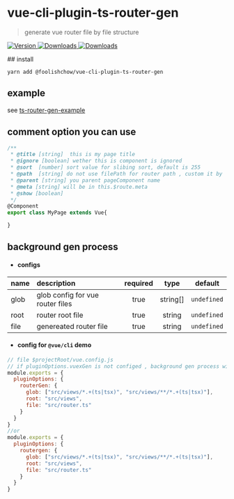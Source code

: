 # vue-cli-plugin-ts-router-gen

> generate vue router file by file structure 

<p>
    <a href="https://www.npmjs.com/package/@foolishchow/vue-cli-plugin-ts-router-gen">
        <img src="https://img.shields.io/npm/v/@foolishchow/vue-cli-plugin-ts-router-gen.svg" alt="Version">
    </a> 
    <a href="https://www.npmjs.com/package/@foolishchow/vue-cli-plugin-ts-router-gen">
        <img src="https://img.shields.io/npm/dm/@foolishchow/vue-cli-plugin-ts-router-gen.svg" alt="Downloads">
    </a>
    <a href="https://www.npmjs.com/package/@foolishchow/vue-cli-plugin-ts-router-gen">
        <img src="https://img.shields.io/npm/dw/@foolishchow/vue-cli-plugin-ts-router-gen.svg" alt="Downloads">
    </a>
</p>
## install

```
yarn add @foolishchow/vue-cli-plugin-ts-router-gen
```

## example  
see [ts-router-gen-example](https://github.com/foolishchow/ts-router-gen-example)   

## comment option you can use
```typescript
/**
 * @title [string]  this is my page title
 * @ignore [boolean] wether this is component is ignored
 * @sort  [number] sort value for slibing sort, default is 255
 * @path  [string] do not use filePath for router path , custom it by  self
 * @parent [string] you parent pageComponent name 
 * @meta [string] will be in this.$route.meta
 * @show [boolean] 
 */
@Component
export class MyPage extends Vue{

}
```

## background gen process
- #### configs   

| name | description                      | required |   type   |   default   |
| ---- | :------------------------------- | :------: | :------: | :---------: |
| glob | glob config for vue router files |   true   | string[] | `undefined` |
| root | router root file                 |   true   |  string  | `undefined` |
| file | genereated router file           |   true   |  string  | `undefined` |

- ####  config for `@vue/cli` demo
```js
// file $projectRoot/vue.config.js
// if pluginOptions.vuexGen is not configed , background gen process will not start
module.exports = {
  pluginOptions: {
    routerGen: {
      glob: ["src/views/*.+(ts|tsx)", "src/views/**/*.+(ts|tsx)"],
      root: "src/views",
      file: "src/router.ts"
    }
  }
}
//or
module.exports = {
  pluginOptions: {
    routergen: {
      glob: ["src/views/*.+(ts|tsx)", "src/views/**/*.+(ts|tsx)"],
      root: "src/views",
      file: "src/router.ts"
    }
  }
}
```